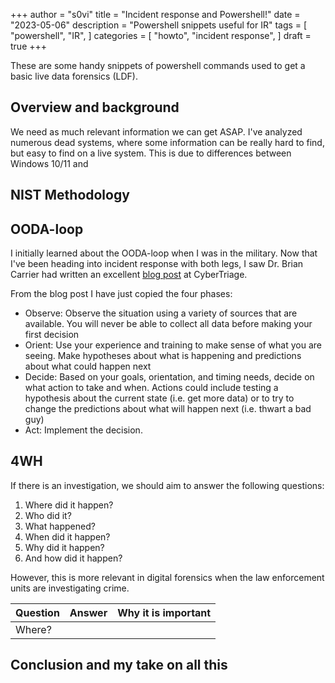 +++
author = "s0vi"
title = "Incident response and Powershell!"
date = "2023-05-06"
description = "Powershell snippets useful for IR"
tags = [
    "powershell",
    "IR",
]
categories = [
    "howto",
    "incident response",
]
draft = true
+++

These are some handy snippets of powershell commands used to get a basic live data forensics (LDF).
<!--more-->
## Overview and background
We need as much relevant information we can get ASAP. I've analyzed numerous dead systems, where some information can be really hard to find, but easy to find on a live system. This is due to differences between Windows 10/11 and 

## NIST Methodology

## OODA-loop
I initially learned about the OODA-loop when I was in the military. Now that I've been heading into incident response with both legs, I saw Dr. Brian Carrier had written an excellent [blog post](https://www.cybertriage.com/blog/training/how-to-use-ooda-loop-in-your-incident-response-process/) at CyberTriage.

From the blog post I have just copied the four phases:

* Observe: Observe the situation using a variety of sources that are available. You will never be able to collect all data before making your first decision
* Orient: Use your experience and training to make sense of what you are seeing. Make hypotheses about what is happening and predictions about what could happen next
* Decide: Based on your goals, orientation, and timing needs, decide on what action to take and when. Actions could include testing a hypothesis about the current state (i.e. get more data) or to try to change the predictions about what will happen next (i.e. thwart a bad guy)
* Act: Implement the decision.

## 4WH
If there is an investigation, we should aim to answer the following questions:

1. Where did it happen?
2. Who did it?
3. What happened?
4. When did it happen?
5. Why did it happen?
6. And how did it happen?

However, this is more relevant in digital forensics when the law enforcement units are investigating crime. 

Question    |   Answer      | Why it is important
------------|---------------|--------------------
Where?      |               |                   

## Conclusion and my take on all this
